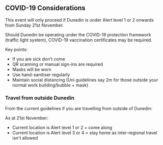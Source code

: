## COVID-19 Considerations

This event will only proceed if Dunedin is under Alert level 1 or 2 onwards from Sunday 21st November.  

Should Dunedin be operating under the COVID-19 protection framework (traffic light system), COVID-19 vaccination certificates may be required.

Key points:
- If you are sick don't come
- QR scanning or manual sign-ins are required
- Masks will be worn
- Use hand-sanitiser regularly
- Maintain social distancing (Uni guidelines say 2m for those outside your normal work building/bubble + mask)

### Travel from outside Dunedin

From the current guidelines if you are travelling from outside of Dunedin:

As at 21st November:

- Current location is Alert level 1 or 2 = come along
- Current location is Alert level 3 or 4 = stay home as inter-regional travel isn't allowed
